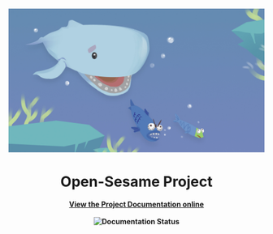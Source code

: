 <h1 align="center">
  <img src="Documentations/source/_static/Software_UI/Environment/Cover.jpg" alt="Awesome">
  <br>
  <br>
  Open-Sesame Project
</h1>

<h4 align="center">
  <a href="https://open-sesame-docs.readthedocs.io">View the Project Documentation online</a>
  <br>
  <br>
  <img width="80" src="http://readthedocs.org/projects/de3-rob1-chess/badge/?version=latest" alt="Documentation Status">
</h4>
